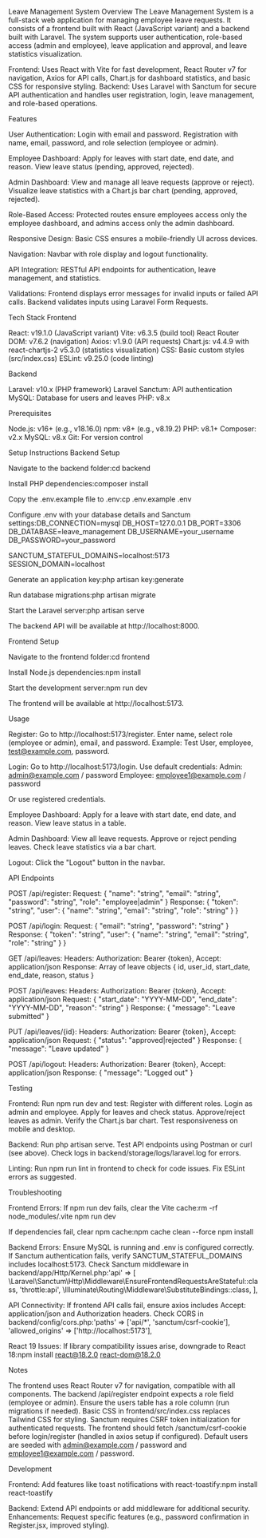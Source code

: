 Leave Management System
Overview
The Leave Management System is a full-stack web application for managing employee leave requests. It consists of a frontend built with React (JavaScript variant) and a backend built with Laravel. The system supports user authentication, role-based access (admin and employee), leave application and approval, and leave statistics visualization.

Frontend: Uses React with Vite for fast development, React Router v7 for navigation, Axios for API calls, Chart.js for dashboard statistics, and basic CSS for responsive styling.
Backend: Uses Laravel with Sanctum for secure API authentication and handles user registration, login, leave management, and role-based operations.

Features

User Authentication:
Login with email and password.
Registration with name, email, password, and role selection (employee or admin).


Employee Dashboard:
Apply for leaves with start date, end date, and reason.
View leave status (pending, approved, rejected).


Admin Dashboard:
View and manage all leave requests (approve or reject).
Visualize leave statistics with a Chart.js bar chart (pending, approved, rejected).


Role-Based Access:
Protected routes ensure employees access only the employee dashboard, and admins access only the admin dashboard.


Responsive Design:
Basic CSS ensures a mobile-friendly UI across devices.


Navigation:
Navbar with role display and logout functionality.


API Integration:
RESTful API endpoints for authentication, leave management, and statistics.


Validations:
Frontend displays error messages for invalid inputs or failed API calls.
Backend validates inputs using Laravel Form Requests.



Tech Stack
Frontend

React: v19.1.0 (JavaScript variant)
Vite: v6.3.5 (build tool)
React Router DOM: v7.6.2 (navigation)
Axios: v1.9.0 (API requests)
Chart.js: v4.4.9 with react-chartjs-2 v5.3.0 (statistics visualization)
CSS: Basic custom styles (src/index.css)
ESLint: v9.25.0 (code linting)

Backend

Laravel: v10.x (PHP framework)
Laravel Sanctum: API authentication
MySQL: Database for users and leaves
PHP: v8.x

Prerequisites

Node.js: v16+ (e.g., v18.16.0)
npm: v8+ (e.g., v8.19.2)
PHP: v8.1+
Composer: v2.x
MySQL: v8.x
Git: For version control



Setup Instructions
Backend Setup

Navigate to the backend folder:cd backend


Install PHP dependencies:composer install


Copy the .env.example file to .env:cp .env.example .env


Configure .env with your database details and Sanctum settings:DB_CONNECTION=mysql
DB_HOST=127.0.0.1
DB_PORT=3306
DB_DATABASE=leave_management
DB_USERNAME=your_username
DB_PASSWORD=your_password

SANCTUM_STATEFUL_DOMAINS=localhost:5173
SESSION_DOMAIN=localhost


Generate an application key:php artisan key:generate


Run database migrations:php artisan migrate


Start the Laravel server:php artisan serve


The backend API will be available at http://localhost:8000.



Frontend Setup

Navigate to the frontend folder:cd frontend


Install Node.js dependencies:npm install


Start the development server:npm run dev


The frontend will be available at http://localhost:5173.



Usage

Register:
Go to http://localhost:5173/register.
Enter name, select role (employee or admin), email, and password.
Example: Test User, employee, test@example.com, password.


Login:
Go to http://localhost:5173/login.
Use default credentials:
Admin: admin@example.com / password
Employee: employee1@example.com / password


Or use registered credentials.


Employee Dashboard:
Apply for a leave with start date, end date, and reason.
View leave status in a table.


Admin Dashboard:
View all leave requests.
Approve or reject pending leaves.
Check leave statistics via a bar chart.


Logout:
Click the "Logout" button in the navbar.



API Endpoints

POST /api/register:
Request: { "name": "string", "email": "string", "password": "string", "role": "employee|admin" }
Response: { "token": "string", "user": { "name": "string", "email": "string", "role": "string" } }


POST /api/login:
Request: { "email": "string", "password": "string" }
Response: { "token": "string", "user": { "name": "string", "email": "string", "role": "string" } }


GET /api/leaves:
Headers: Authorization: Bearer {token}, Accept: application/json
Response: Array of leave objects { id, user_id, start_date, end_date, reason, status }


POST /api/leaves:
Headers: Authorization: Bearer {token}, Accept: application/json
Request: { "start_date": "YYYY-MM-DD", "end_date": "YYYY-MM-DD", "reason": "string" }
Response: { "message": "Leave submitted" }


PUT /api/leaves/{id}:
Headers: Authorization: Bearer {token}, Accept: application/json
Request: { "status": "approved|rejected" }
Response: { "message": "Leave updated" }


POST /api/logout:
Headers: Authorization: Bearer {token}, Accept: application/json
Response: { "message": "Logged out" }



Testing

Frontend:
Run npm run dev and test:
Register with different roles.
Login as admin and employee.
Apply for leaves and check status.
Approve/reject leaves as admin.
Verify the Chart.js bar chart.
Test responsiveness on mobile and desktop.




Backend:
Run php artisan serve.
Test API endpoints using Postman or curl (see above).
Check logs in backend/storage/logs/laravel.log for errors.


Linting:
Run npm run lint in frontend to check for code issues.
Fix ESLint errors as suggested.



Troubleshooting

Frontend Errors:
If npm run dev fails, clear the Vite cache:rm -rf node_modules/.vite
npm run dev


If dependencies fail, clear npm cache:npm cache clean --force
npm install




Backend Errors:
Ensure MySQL is running and .env is configured correctly.
If Sanctum authentication fails, verify SANCTUM_STATEFUL_DOMAINS includes localhost:5173.
Check Sanctum middleware in backend/app/Http/Kernel.php:'api' => [
    \Laravel\Sanctum\Http\Middleware\EnsureFrontendRequestsAreStateful::class,
    'throttle:api',
    \Illuminate\Routing\Middleware\SubstituteBindings::class,
],




API Connectivity:
If frontend API calls fail, ensure axios includes Accept: application/json and Authorization headers.
Check CORS in backend/config/cors.php:'paths' => ['api/*', 'sanctum/csrf-cookie'],
'allowed_origins' => ['http://localhost:5173'],




React 19 Issues:
If library compatibility issues arise, downgrade to React 18:npm install react@18.2.0 react-dom@18.2.0





Notes

The frontend uses React Router v7 for navigation, compatible with all components.
The backend /api/register endpoint expects a role field (employee or admin).
Ensure the users table has a role column (run migrations if needed).
Basic CSS in frontend/src/index.css replaces Tailwind CSS for styling.
Sanctum requires CSRF token initialization for authenticated requests. The frontend should fetch /sanctum/csrf-cookie before login/register (handled in axios setup if configured).
Default users are seeded with admin@example.com / password and employee1@example.com / password.

Development

Frontend: Add features like toast notifications with react-toastify:npm install react-toastify


Backend: Extend API endpoints or add middleware for additional security.
Enhancements: Request specific features (e.g., password confirmation in Register.jsx, improved styling).

